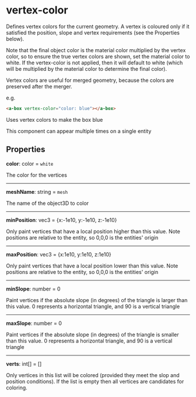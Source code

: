 # vertex-color

Defines vertex colors for the current geometry.  A vertex is coloured only if it satisfied the position, slope and vertex requirements (see the Properties below).

Note that the final object color is the material color multiplied by the vertex color, so to ensure the true vertex colors are shown, set the material color to white.  If the vertex-color is not applied, then it will default to white (which will be multiplied by the material color to determine the final color).

Vertex colors are useful for merged geometry, because the colors are preserved after the merger.

e.g.
```html
<a-box vertex-color="color: blue"></a-box>
```
Uses vertex colors to make the box blue

This component can appear multiple times on a single entity

## Properties

**color**: color = `white`

The color for the vertices

---
**meshName**: string = `mesh`

The name of the object3D to color

---
**minPosition**: vec3 = {x:-1e10, y:-1e10, z:-1e10}

Only paint vertices that have a local position higher than this value. Note positions are relative to the entity, so 0,0,0 is the entities' origin

---
**maxPosition**: vec3 = {x:1e10, y:1e10, z:1e10}

Only paint vertices that have a local position lower than this value. Note positions are relative to the entity, so 0,0,0 is the entities' origin

---
**minSlope**: number = 0

Paint vertices if the absolute slope (in degrees) of the triangle is larger than this value. 0 represents a horizontal triangle, and 90 is a vertical triangle

---
**maxSlope**: number = 0

Paint vertices if the absolute slope (in degrees) of the triangle is smaller than this value. 0 represents a horizontal triangle, and 90 is a vertical triangle

---
**verts**: int[] = []

Only vertices in this list will be colored (provided they meet the slop and position conditions). If the list is empty then all vertices are candidates for coloring.